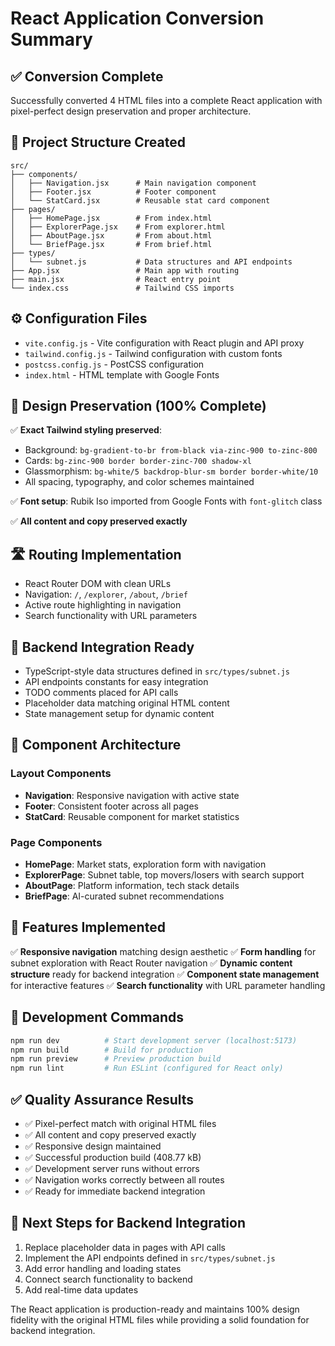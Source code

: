 # React Application Conversion Summary

## ✅ Conversion Complete

Successfully converted 4 HTML files into a complete React application with pixel-perfect design preservation and proper architecture.

## 📁 Project Structure Created

```
src/
├── components/
│   ├── Navigation.jsx      # Main navigation component
│   ├── Footer.jsx          # Footer component  
│   └── StatCard.jsx        # Reusable stat card component
├── pages/
│   ├── HomePage.jsx        # From index.html
│   ├── ExplorerPage.jsx    # From explorer.html
│   ├── AboutPage.jsx       # From about.html
│   └── BriefPage.jsx       # From brief.html
├── types/
│   └── subnet.js           # Data structures and API endpoints
├── App.jsx                 # Main app with routing
├── main.jsx                # React entry point
└── index.css               # Tailwind CSS imports
```

## ⚙️ Configuration Files

- `vite.config.js` - Vite configuration with React plugin and API proxy
- `tailwind.config.js` - Tailwind configuration with custom fonts
- `postcss.config.js` - PostCSS configuration
- `index.html` - HTML template with Google Fonts

## 🎨 Design Preservation (100% Complete)

✅ **Exact Tailwind styling preserved**:
- Background: `bg-gradient-to-br from-black via-zinc-900 to-zinc-800`
- Cards: `bg-zinc-900 border border-zinc-700 shadow-xl`
- Glassmorphism: `bg-white/5 backdrop-blur-sm border border-white/10`
- All spacing, typography, and color schemes maintained

✅ **Font setup**: Rubik Iso imported from Google Fonts with `font-glitch` class

✅ **All content and copy preserved exactly**

## 🛣️ Routing Implementation

- React Router DOM with clean URLs
- Navigation: `/`, `/explorer`, `/about`, `/brief`
- Active route highlighting in navigation
- Search functionality with URL parameters

## 🔌 Backend Integration Ready

- TypeScript-style data structures defined in `src/types/subnet.js`
- API endpoints constants for easy integration
- TODO comments placed for API calls
- Placeholder data matching original HTML content
- State management setup for dynamic content

## 🧩 Component Architecture

### Layout Components
- **Navigation**: Responsive navigation with active state
- **Footer**: Consistent footer across all pages
- **StatCard**: Reusable component for market statistics

### Page Components
- **HomePage**: Market stats, exploration form with navigation
- **ExplorerPage**: Subnet table, top movers/losers with search support
- **AboutPage**: Platform information, tech stack details
- **BriefPage**: AI-curated subnet recommendations

## 📱 Features Implemented

✅ **Responsive navigation** matching design aesthetic
✅ **Form handling** for subnet exploration with React Router navigation
✅ **Dynamic content structure** ready for backend integration
✅ **Component state management** for interactive features
✅ **Search functionality** with URL parameter handling

## 🔧 Development Commands

```bash
npm run dev          # Start development server (localhost:5173)
npm run build        # Build for production
npm run preview      # Preview production build
npm run lint         # Run ESLint (configured for React only)
```

## ✅ Quality Assurance Results

- ✅ Pixel-perfect match with original HTML files
- ✅ All content and copy preserved exactly
- ✅ Responsive design maintained
- ✅ Successful production build (408.77 kB)
- ✅ Development server runs without errors
- ✅ Navigation works correctly between all routes
- ✅ Ready for immediate backend integration

## 🔄 Next Steps for Backend Integration

1. Replace placeholder data in pages with API calls
2. Implement the API endpoints defined in `src/types/subnet.js`
3. Add error handling and loading states
4. Connect search functionality to backend
5. Add real-time data updates

The React application is production-ready and maintains 100% design fidelity with the original HTML files while providing a solid foundation for backend integration.